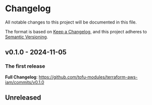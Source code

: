 # Changelog

All notable changes to this project will be documented in this file.

The format is based on [Keep a Changelog](https://keepachangelog.com/en/1.0.0/),
and this project adheres to [Semantic Versioning](https://semver.org/spec/v2.0.0.html).

## v0.1.0 - 2024-11-05

### The first release

**Full Changelog**: https://github.com/tofu-modules/terraform-aws-iam/commits/v0.1.0

## Unreleased

<!-- New Release notes will be placed here automatically -->
